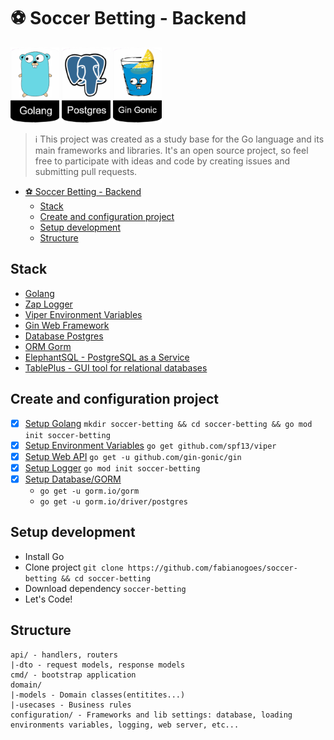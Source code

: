 # ⚽️ Soccer Betting - Backend
![Golang](../assets/badge-golang.png)
![Postgres](../assets/badge-postgres.png)
![Gin](../assets/badge-gingonic.png)

> ℹ️ This project was created as a study base for the Go language and its main frameworks and libraries. It's an open source project, so feel free to participate with ideas and code by creating issues and submitting pull requests.

- [⚽️ Soccer Betting - Backend](#️-soccer-betting---backend)
  - [Stack](#stack)
  - [Create and configuration project](#create-and-configuration-project)
  - [Setup development](#setup-development)
  - [Structure](#structure)


## Stack
- [Golang](https://go.dev/)
- [Zap Logger](https://github.com/uber-go/zap)
- [Viper Environment Variables](https://github.com/spf13/viper)
- [Gin Web Framework](https://gin-gonic.com/)
- [Database Postgres](https://www.postgresql.org/docs/)
- [ORM Gorm](https://gorm.io/index.html)
- [ElephantSQL - PostgreSQL as a Service](https://www.elephantsql.com/)
- [TablePlus - GUI tool for relational databases](https://tableplus.com/)

## Create and configuration project
- [x] [Setup Golang](https://www.practical-go-lessons.com/chap-4-setup-your-dev-environment)  `mkdir soccer-betting && cd soccer-betting && go mod init soccer-betting`
- [x] [Setup Environment Variables]() `go get github.com/spf13/viper`
- [x] [Setup Web API](https://gin-gonic.com/docs/)  `go get -u github.com/gin-gonic/gin`
- [x] [Setup Logger](https://github.com/uber-go/zap) `go mod init soccer-betting`
- [x] [Setup Database/GORM](https://gorm.io/docs/index.html)
  - `go get -u gorm.io/gorm`
  - `go get -u gorm.io/driver/postgres`

## Setup development
- Install Go
- Clone project `git clone https://github.com/fabianogoes/soccer-betting && cd soccer-betting`
- Download dependency `soccer-betting`
- Let's Code!

## Structure

```
api/ - handlers, routers
|-dto - request models, response models 
cmd/ - bootstrap application
domain/
|-models - Domain classes(entitites...)
|-usecases - Business rules
configuration/ - Frameworks and lib settings: database, loading environments variables, logging, web server, etc...
```